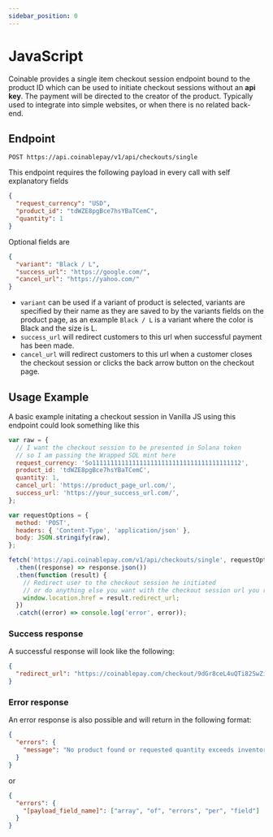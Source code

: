 ```yaml
---
sidebar_position: 0
---
```


# JavaScript

Coinable provides a single item checkout session endpoint bound to the product ID which can be used to initiate checkout sessions without an **api key**. The payment will be directed to the creator of the product. Typically used to integrate into simple websites, or when there is no related back-end.

## Endpoint

```
POST https://api.coinablepay/v1/api/checkouts/single
```

This endpoint requires the following payload in every call with self explanatory fields

```json
{
  "request_currency": "USD",
  "product_id": "tdWZE8pgBce7hsYBaTCemC",
  "quantity": 1
}
```

Optional fields are

```json
{
  "variant": "Black / L",
  "success_url": "https://google.com/",
  "cancel_url": "https://yahoo.com/"
}
```

- `variant` can be used if a variant of product is selected, variants are specified by their name as they are saved to by the variants fields on the product page, as an example `Black / L` is a variant where the color is Black and the size is L.
- `success_url` will redirect customers to this url when successful payment has been made.
- `cancel_url` will redirect customers to this url when a customer closes the checkout session or clicks the back arrow button on the checkout page.

## Usage Example

A basic example initating a checkout session in Vanilla JS using this endpoint could look something like this

```js
var raw = {
  // I want the checkout session to be presented in Solana token
  // so I am passing the Wrapped SOL mint here
  request_currency: 'So11111111111111111111111111111111111111112',
  product_id: 'tdWZE8pgBce7hsYBaTCemC',
  quantity: 1,
  cancel_url: 'https://product_page_url.com/',
  success_url: 'https://your_success_url.com/',
};

var requestOptions = {
  method: 'POST',
  headers: { 'Content-Type', 'application/json' },
  body: JSON.stringify(raw),
};

fetch('https://api.coinablepay.com/v1/api/checkouts/single', requestOptions)
  .then((response) => response.json())
  .then(function (result) {
    // Redirect user to the checkout session he initiated
    // or do anything else you want with the checkout session url you recieve
    window.location.href = result.redirect_url;
  })
  .catch((error) => console.log('error', error));
```

### Success response

A successful response will look like the following:

```json title="200 Success"
{
  "redirect_url": "https://coinablepay.com/checkout/9dGr8ceL4uQTi82SwZiUfk"
}
```

### Error response

An error response is also possible and will return in the following format:

```json title="400 Bad request"
{
  "errors": {
    "message": "No product found or requested quantity exceeds inventory."
  }
}
```

or

```json title="400 Bad request"
{
  "errors": {
    "[payload_field_name]": ["array", "of", "errors", "per", "field"]
  }
}
```
